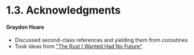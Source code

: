 # 1.3. Acknowledgments

#### Graydon Hoare
- Discussed second-class references and yielding them from coroutines
- Took ideas from ["The Rust I Wanted Had No Future"](https://graydon2.dreamwidth.org/307291.html)
